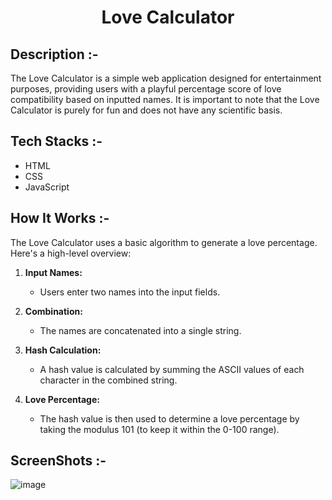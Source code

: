 # <p align="center">Love Calculator</p>

## Description :-

The Love Calculator is a simple web application designed for entertainment purposes, providing users with a playful percentage score of love compatibility based on inputted names. It is important to note that the Love Calculator is purely for fun and does not have any scientific basis.

## Tech Stacks :-

- HTML
- CSS
- JavaScript

## How It Works :-

The Love Calculator uses a basic algorithm to generate a love percentage. Here's a high-level overview:

1. **Input Names:**
   - Users enter two names into the input fields.

2. **Combination:**
   - The names are concatenated into a single string.

3. **Hash Calculation:**
   - A hash value is calculated by summing the ASCII values of each character in the combined string.

4. **Love Percentage:**
   - The hash value is then used to determine a love percentage by taking the modulus 101 (to keep it within the 0-100 range).

## ScreenShots :-

![image](https://github.com/user-attachments/assets/7573e79f-1416-446c-9d2d-e7018ea881e1)
